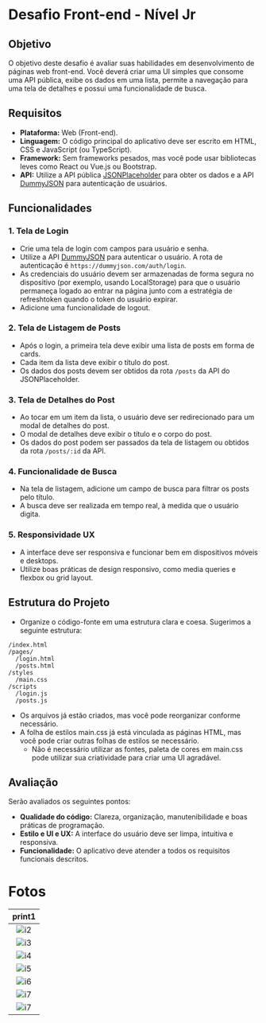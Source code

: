 
# Desafio Front-end - Nível Jr

## Objetivo

O objetivo deste desafio é avaliar suas habilidades em desenvolvimento de páginas web front-end. Você deverá criar uma UI simples que consome uma API pública, exibe os dados em uma lista, permite a navegação para uma tela de detalhes e possui uma funcionalidade de busca.

## Requisitos

- **Plataforma:** Web (Front-end).
- **Linguagem:** O código principal do aplicativo deve ser escrito em HTML, CSS e JavaScript (ou TypeScript).
- **Framework:** Sem frameworks pesados, mas você pode usar bibliotecas leves como React ou Vue.js ou Bootstrap.
- **API:** Utilize a API pública [JSONPlaceholder](https://jsonplaceholder.typicode.com/) para obter os dados e a API [DummyJSON](https://dummyjson.com/docs/auth) para autenticação de usuários.

## Funcionalidades

### 1. Tela de Login

- Crie uma tela de login com campos para usuário e senha.
- Utilize a API [DummyJSON](https://dummyjson.com/docs/auth) para autenticar o usuário. A rota de autenticação é `https://dummyjson.com/auth/login`.
- As credenciais do usuário devem ser armazenadas de forma segura no dispositivo (por exemplo, usando LocalStorage) para que o usuário permaneça logado ao entrar na página junto com a estratégia de refreshtoken quando o token do usuário expirar.
- Adicione uma funcionalidade de logout.

### 2. Tela de Listagem de Posts

- Após o login, a primeira tela deve exibir uma lista de posts em forma de cards.
- Cada item da lista deve exibir o título do post.
- Os dados dos posts devem ser obtidos da rota `/posts` da API do JSONPlaceholder.

### 3. Tela de Detalhes do Post

- Ao tocar em um item da lista, o usuário deve ser redirecionado para um modal de detalhes do post.
- O modal de detalhes deve exibir o título e o corpo do post.
- Os dados do post podem ser passados da tela de listagem ou obtidos da rota `/posts/:id` da API.

### 4. Funcionalidade de Busca

- Na tela de listagem, adicione um campo de busca para filtrar os posts pelo título.
- A busca deve ser realizada em tempo real, à medida que o usuário digita.

### 5. Responsividade UX

- A interface deve ser responsiva e funcionar bem em dispositivos móveis e desktops.
- Utilize boas práticas de design responsivo, como media queries e flexbox ou grid layout.

## Estrutura do Projeto

- Organize o código-fonte em uma estrutura clara e coesa. Sugerimos a seguinte estrutura:

```
/index.html
/pages/
  /login.html
  /posts.html
/styles
  /main.css
/scripts
  /login.js
  /posts.js
```
- Os arquivos já estão criados, mas você pode reorganizar conforme necessário.
- A folha de estilos main.css já está vinculada as páginas HTML, mas você pode criar outras folhas de estilos se necessário.
  - Não é necessário utilizar as fontes, paleta de cores em main.css pode utilizar sua criatividade para criar uma UI agradável.

## Avaliação

Serão avaliados os seguintes pontos:

- **Qualidade do código:** Clareza, organização, manutenibilidade e boas práticas de programação.
- **Estilo e UI e UX:** A interface do usuário deve ser limpa, intuitiva e responsiva.
- **Funcionalidade:** O aplicativo deve atender a todos os requisitos funcionais descritos.

# Fotos

|print1|
|:-:|
|![i2](i2.png)|
|![i3](i3.png)|
|![i4](i4.png)|
|![i5](i5.png)|
|![i6](i6.png)|
|![i7](i7.png)|
|![i7](i8.png)|



